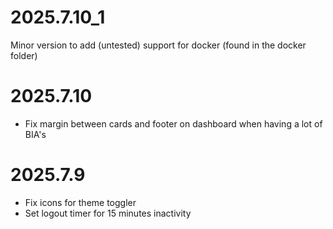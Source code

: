 # 2025.7.10_1
Minor version to add (untested) support for docker (found in the docker folder)
# 2025.7.10
- Fix margin between cards and footer on dashboard when having a lot of BIA's

# 2025.7.9
- Fix icons for theme toggler
- Set logout timer for 15 minutes inactivity